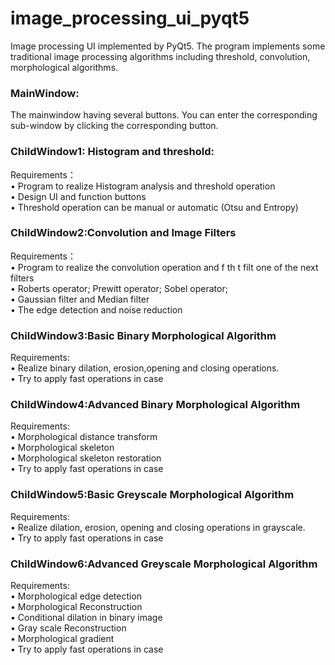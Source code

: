 # image_processing_ui_pyqt5  
Image processing UI implemented by PyQt5. The program implements some traditional image processing algorithms including threshold, convolution, morphological algorithms.

### MainWindow:
The mainwindow having several buttons. You can enter the corresponding sub-window by clicking the corresponding button.

### ChildWindow1: Histogram and threshold:  
Requirements：  
  • Program to realize Histogram analysis and threshold operation  
  • Design UI and function buttons  
  • Threshold operation can be manual or automatic (Otsu and Entropy)  

### ChildWindow2:Convolution and Image Filters  
Requirements：  
   • Program to realize the convolution operation and f th t filt one of the next filters  
   • Roberts operator; Prewitt operator; Sobel operator;  
   • Gaussian filter and Median filter  
   • The edge detection and noise reduction  
    
### ChildWindow3:Basic Binary Morphological Algorithm  
Requirements:  
    • Realize binary dilation, erosion,opening and closing operations.  
    • Try to apply fast operations in case  
    
### ChildWindow4:Advanced Binary Morphological Algorithm  
Requirements:  
    • Morphological distance transform  
    • Morphological skeleton  
    • Morphological skeleton restoration  
    • Try to apply fast operations in case  
    
### ChildWindow5:Basic Greyscale Morphological Algorithm  
Requirements:  
    • Realize dilation, erosion, opening and closing operations in grayscale.  
    • Try to apply fast operations in case  
    
### ChildWindow6:Advanced Greyscale Morphological Algorithm  
Requirements:  
    • Morphological edge detection  
    • Morphological Reconstruction  
    • Conditional dilation in binary image  
    • Gray scale Reconstruction  
    • Morphological gradient  
    • Try to apply fast operations in case  
